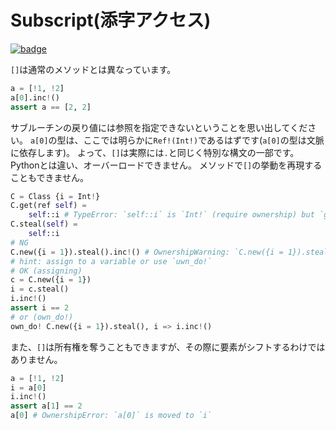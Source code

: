 # Subscript(添字アクセス)

[![badge](https://img.shields.io/endpoint.svg?url=https%3A%2F%2Fgezf7g7pd5.execute-api.ap-northeast-1.amazonaws.com%2Fdefault%2Fsource_up_to_date%3Fowner%3Derg-lang%26repos%3Derg%26ref%3Dmain%26path%3Ddoc/EN/syntax/34_generator.md%26commit_hash%3Deccd113c1512076c367fb87ea73406f91ff83ba7)](https://gezf7g7pd5.execute-api.ap-northeast-1.amazonaws.com/default/source_up_to_date?owner=erg-lang&repos=erg&ref=main&path=doc/EN/syntax/34_generator.md&commit_hash=eccd113c1512076c367fb87ea73406f91ff83ba7)

`[]`は通常のメソッドとは異なっています。

```python
a = [!1, !2]
a[0].inc!()
assert a == [2, 2]
```

サブルーチンの戻り値には参照を指定できないということを思い出してください。
`a[0]`の型は、ここでは明らかに`Ref!(Int!)`であるはずです(`a[0]`の型は文脈に依存します)。
よって、`[]`は実際には`.`と同じく特別な構文の一部です。Pythonとは違い、オーバーロードできません。
メソッドで`[]`の挙動を再現することもできません。

```python
C = Class {i = Int!}
C.get(ref self) =
    self::i # TypeError: `self::i` is `Int!` (require ownership) but `get` doesn't own `self`
C.steal(self) =
    self::i
# NG
C.new({i = 1}).steal().inc!() # OwnershipWarning: `C.new({i = 1}).steal()` is not owned by anyone
# hint: assign to a variable or use `uwn_do!`
# OK (assigning)
c = C.new({i = 1})
i = c.steal()
i.inc!()
assert i == 2
# or (own_do!)
own_do! C.new({i = 1}).steal(), i => i.inc!()
```

また、`[]`は所有権を奪うこともできますが、その際に要素がシフトするわけではありません。

```python
a = [!1, !2]
i = a[0]
i.inc!()
assert a[1] == 2
a[0] # OwnershipError: `a[0]` is moved to `i`
```
